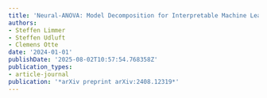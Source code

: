 ```yaml
---
title: 'Neural-ANOVA: Model Decomposition for Interpretable Machine Learning'
authors:
- Steffen Limmer
- Steffen Udluft
- Clemens Otte
date: '2024-01-01'
publishDate: '2025-08-02T10:57:54.768358Z'
publication_types:
- article-journal
publication: '*arXiv preprint arXiv:2408.12319*'
---
```

